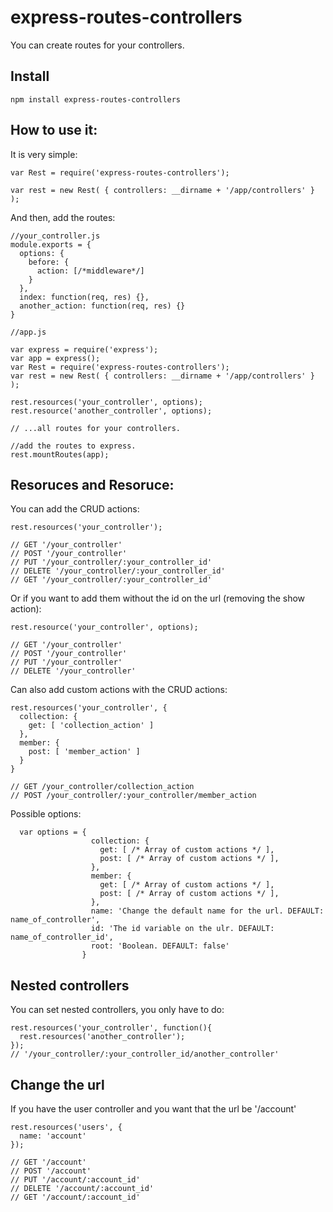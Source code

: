 express-routes-controllers
==========================

You can create routes for your controllers.

## Install

```
npm install express-routes-controllers
```

## How to use it:

It is very simple:

```
var Rest = require('express-routes-controllers');

var rest = new Rest( { controllers: __dirname + '/app/controllers' } );

```

And then, add the routes:

```
//your_controller.js
module.exports = {
  options: {
    before: {
      action: [/*middleware*/]
    }
  },
  index: function(req, res) {},
  another_action: function(req, res) {}
}

//app.js

var express = require('express');
var app = express();
var Rest = require('express-routes-controllers');
var rest = new Rest( { controllers: __dirname + '/app/controllers' } );

rest.resources('your_controller', options);
rest.resource('another_controller', options);

// ...all routes for your controllers.

//add the routes to express.
rest.mountRoutes(app);

```

## Resoruces and Resoruce:

You can add the CRUD actions:

```
rest.resources('your_controller');

// GET '/your_controller'
// POST '/your_controller'
// PUT '/your_controller/:your_controller_id'
// DELETE '/your_controller/:your_controller_id'
// GET '/your_controller/:your_controller_id'
```

Or if you want to add them without the id on the url (removing the show action):

```
rest.resource('your_controller', options);

// GET '/your_controller'
// POST '/your_controller'
// PUT '/your_controller'
// DELETE '/your_controller'
```

Can also add custom actions with the CRUD actions:

```
rest.resources('your_controller', {
  collection: {
    get: [ 'collection_action' ]
  },
  member: {
    post: [ 'member_action' ]
  }
}

// GET /your_controller/collection_action
// POST /your_controller/:your_controller/member_action
```

Possible options:

```
  var options = {
                  collection: {
                    get: [ /* Array of custom actions */ ],
                    post: [ /* Array of custom actions */ ],
                  },
                  member: {
                    get: [ /* Array of custom actions */ ],
                    post: [ /* Array of custom actions */ ],
                  },
                  name: 'Change the default name for the url. DEFAULT: name_of_controller',
                  id: 'The id variable on the ulr. DEFAULT: name_of_controller_id',
                  root: 'Boolean. DEFAULT: false'
                }
```

## Nested controllers

You can set nested controllers, you only have to do:

```
rest.resources('your_controller', function(){
  rest.resources('another_controller');
});
// '/your_controller/:your_controller_id/another_controller'
```

## Change the url

If you have the user controller and you want that the url be '/account'

```
rest.resources('users', {
  name: 'account'
});

// GET '/account'
// POST '/account'
// PUT '/account/:account_id'
// DELETE '/account/:account_id'
// GET '/account/:account_id'
```
